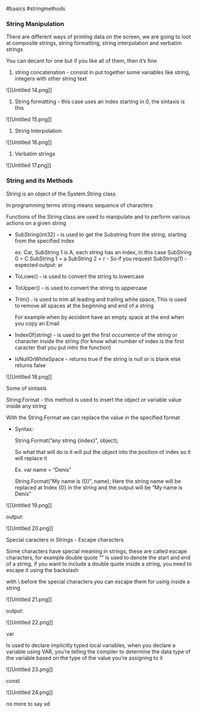 #basics #stringmethods
### String Manipulation

There are different ways of printing data on the screen, we are going to loot at composite strings, string formatting, string interpolation and verbatim strings

You can decant for one but if you like all of them, then it’s fine

  

1. string concatenation - consist in put together some variables like string, integers with other string text

![[Untitled 14.png]]

1. String formatting - this case uses an index starting in 0, the sintaxis is this

![[Untitled 15.png]]

1. String Interpolation

![[Untitled 16.png]]

1. Verbatim strings

![[Untitled 17.png]]

  

### String and its Methods

String is an object of the System.String class

In programming terms string means sequence of characters

Functions of the String class are used to manipulate and to perform various actions on a given string

  

- SubString(int32) - is used to get the Substring from the string, starting from the specified index
    
    ex. Car, SubString 1 is A, each string has an index, in this case SubString 0 = C SubString 1 = a SubString 2 = r - So if you request SubString(1) - expected output: ar
    
- ToLowe() - is used to convert the string to lowercase
- ToUpper() - is used to convert the string to uppercase
- Trim() . is used to trim all leading and trailing white space, This is used to remove all spaces at the beginning and end of a string
    
    For example when by accident have an empty space at the end when you copy an Email
    
- IndexOf(string) - is used to get the first occurrence of the string or character inside the string (for know what number of index is the first caracter that you put intro the function)
- IsNullOrWhiteSpace - returns true if the string is null or is blank else returns false

![[Untitled 18.png]]

Some of sintaxis

String.Format - this method is used to insert the object or variable value inside any string

With the String.Format we can replace the value in the specified format

- Syntax:
    
    String.Format(”any string {index}”, object);
    
    So what that will do is it will put the object into the position of index so it will replace it
    
    Ex. var name = “Denis”
    
    String.Format(”My name is {0}”, name); Here the string name will be replaced at Index {0} in the string and the output will be “My name is Denis”
    

![[Untitled 19.png]]

output:

![[Untitled 20.png]]

  

Special caracters in Strings - Escape characters

Some characters have special meaning in strings, these are called escape characters, for example double quote “” is used to denote the start and end of a string, if you want to include a double quote inside a string, you need to escape it using the backslash

with \ before the special characters you can escape them for using inside a string

![[Untitled 21.png]]

output:

![[Untitled 22.png]]

  

var

Is used to declare implicitly typed local variables, when you declare a variable using VAR, you’re telling the compiler to determine the data type of the variable based on the type of the value you’re assigning to it

![[Untitled 23.png]]

const

![[Untitled 24.png]]

no more to say xd
